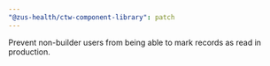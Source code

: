```yaml
---
"@zus-health/ctw-component-library": patch
---
```


Prevent non-builder users from being able to mark records as read in production.
